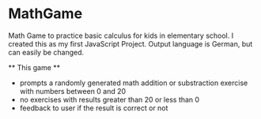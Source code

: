 # MathGame
Math Game to practice basic calculus for kids in elementary school.
I created this as my first JavaScript Project.
Output language is German, but can easily be changed. 

** This game **
- prompts a randomly generated math addition or substraction exercise with numbers between 0 and 20
- no exercises with results greater than 20 or less than 0 
- feedback to user if the result is correct or not

